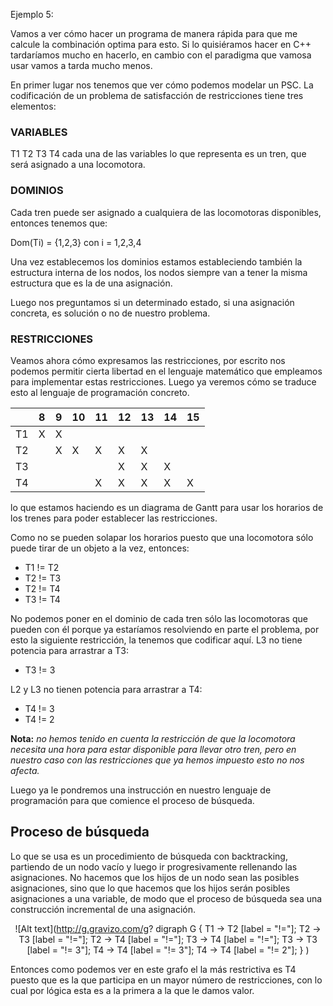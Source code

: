 Ejemplo 5:

Vamos a ver cómo hacer un programa de manera rápida para que me calcule la combinación
optima para esto. Si lo quisiéramos hacer en C++ tardaríamos mucho en hacerlo,
en cambio con el paradigma que vamosa usar vamos a tarda mucho menos.

En primer lugar nos tenemos que ver cómo podemos modelar un PSC. La codificación
de un problema de satisfacción de restricciones tiene tres elementos:

### VARIABLES
T1 T2 T3 T4 cada una de las variables lo que representa es un tren, que será asignado a una locomotora.


### DOMINIOS

Cada tren puede ser asignado a cualquiera de las locomotoras disponibles, entonces tenemos que:

Dom(Ti) = {1,2,3} con i = 1,2,3,4

Una vez establecemos los dominios estamos estableciendo también la estructura interna de los nodos, los nodos siempre van a tener la misma estructura que es la de una asignación.

Luego nos preguntamos si un determinado estado, si una asignación concreta, es solución o no de nuestro problema.

### RESTRICCIONES

Veamos ahora cómo expresamos las restricciones, por escrito nos podemos permitir cierta libertad en el lenguaje matemático que empleamos para implementar estas restricciones. Luego ya veremos cómo se traduce esto al lenguaje de programación concreto.

<center>

|    | 8 | 9 | 10 | 11 | 12 | 13 | 14 | 15 |
|----|---|---|----|----|----|----|----|----|
| T1 | X | X |    |    |    |    |    |    |
| T2 |   | X | X  | X  | X  | X  |    |    |
| T3 |   |   |    |    | X  | X  | X  |    |
| T4 |   |   |    | X  | X  | X  | X  | X  |


</center>
lo que estamos haciendo es un diagrama de Gantt para usar los horarios de los trenes para poder establecer las restricciones.

Como no se pueden solapar los horarios puesto que una locomotora sólo puede tirar de un objeto a la vez, entonces:

* T1 != T2
* T2 != T3
* T2 != T4
* T3 != T4

No podemos poner en el dominio de cada tren sólo las locomotoras que pueden con él porque ya estaríamos resolviendo en parte el problema, por esto la siguiente restricción, la tenemos que codificar aquí. L3 no tiene potencia para arrastrar a T3:

* T3 != 3

L2 y L3 no tienen potencia para arrastrar a T4:

* T4 != 3
* T4 != 2

**Nota:** *no hemos tenido en cuenta la restricción de que la locomotora necesita una hora para estar disponible para llevar otro tren, pero en nuestro caso con las restricciones que ya hemos impuesto esto no nos afecta.*

Luego ya le pondremos una instrucción en nuestro lenguaje de programación para que comience el proceso de búsqueda.

## Proceso de búsqueda

Lo que se usa es un procedimiento de búsqueda con backtracking, partiendo de un nodo vacío y luego ir progresivamente rellenando las asignaciones.
No hacemos que los hijos de un nodo sean las posibles asignaciones, sino que lo que hacemos que los hijos serán posibles asignaciones a una variable, de modo que el proceso de búsqueda sea una construcción incremental de una asignación.

<center>

![Alt text](http://g.gravizo.com/g?
  digraph G {
    T1 -> T2 [label = "!="];
    T2 -> T3 [label = "!="];
    T2 -> T4 [label = "!="];
    T3 -> T4 [label = "!="];
    T3 -> T3 [label = "!= 3"];
    T4 -> T4 [label = "!= 3"];
    T4 -> T4 [label = "!= 2"];
  }
)

</center>

Entonces como podemos ver en este grafo el la más restrictiva es T4 puesto que es la que participa en un mayor número de restricciones, con lo cual por lógica esta es a la primera a la que le damos valor.
